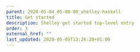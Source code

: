 ```yaml
---
parent: 2020-05-04_05-00-00_shelley-haskell
title: Get started
description: Shelley get started top-level entry
order: 3
external_href: ""
last_updated: 2020-05-05T13:26:20+01:00
---
```

